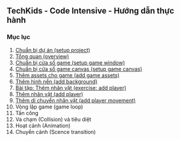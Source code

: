 ## TechKids - Code Intensive - Hướng dẫn thực hành
### Mục lục
1. [Chuẩn bị dự án (setup project)](setup_project.md)
2. [Tổng quan (overview)](overview.md)
3. [Chuẩn bị cửa sổ game (setup game window)](setup_game_window.md)
4. [Chuẩn bị cửa sổ game canvas (setup game canvas)](setup_game_canvas.md)
5. [Thêm assets cho game (add game assets)](add_assets.md)
5. [Thêm hình nền (add background)](add_background.md)
6. [Bài tập: Thêm nhân vật (exercise: add player)](ex_add_player.md)
6. [Thêm nhân vật (add player)](add_player.md)
7. [Thêm di chuyển nhân vật (add player movement)](add_player_movement.md)
8. Vòng lặp game (game loop)
9. Tấn công
10. Va chạm (Collision) và tiêu diệt
11. Hoạt cảnh (Animation)
12. Chuyển cảnh (Scence transition)
